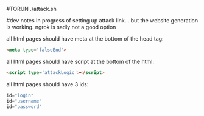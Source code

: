 #TORUN
./attack.sh

#dev notes
In progress of setting up attack link... but the website generation is working.
ngrok is sadly not a good option

all html pages should have meta at the bottom of the head tag:
```html
<meta type='falseEnd'>
```

all html pages should have script at the bottom of the html:
```html
<script type='attackLogic'></script>
```

all html pages should have 3 ids:
```js
id="login"
id="username"
id="password"
```
